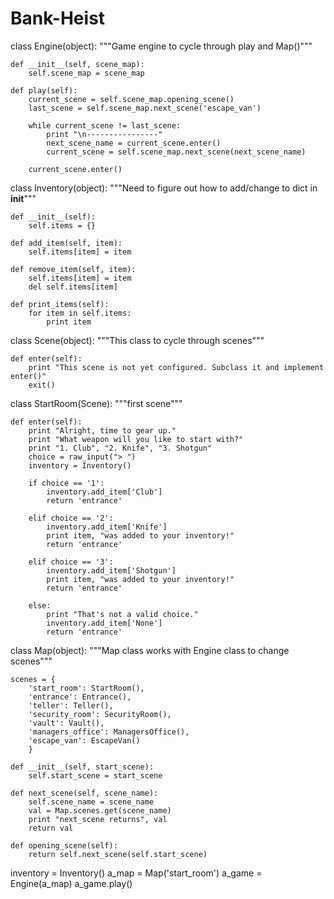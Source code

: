# Bank-Heist

class Engine(object):
	"""Game engine to cycle through play and Map()"""
	
	def __init__(self, scene_map):
		self.scene_map = scene_map
		
	def play(self):
		current_scene = self.scene_map.opening_scene()
		last_scene = self.scene_map.next_scene('escape_van')
		
		while current_scene != last_scene:
			print "\n----------------"
			next_scene_name = current_scene.enter()
			current_scene = self.scene_map.next_scene(next_scene_name)
			
		current_scene.enter()

class Inventory(object): 
"""Need to figure out how to add/change to dict in __init__"""
	
	def __init__(self):
		self.items = {}
	
	def add_item(self, item):
		self.items[item] = item
			
	def remove_item(self, item):
		self.items[item] = item
		del self.items[item]
		
	def print_items(self):
		for item in self.items:
			print item		

class Scene(object): 
	"""This class to cycle through scenes"""	
	
	def enter(self):
		print "This scene is not yet configured. Subclass it and implement enter()"
		exit()

class StartRoom(Scene):
	"""first scene"""

	def enter(self):
		print "Alright, time to gear up."
		print "What weapon will you like to start with?"
		print "1. Club", "2. Knife", "3. Shotgun"
		choice = raw_input("> ")
		inventory = Inventory()
		
		if choice == '1':
			inventory.add_item['Club']
			return 'entrance'
	
		elif choice == '2':
			inventory.add_item['Knife']
			print item, "was added to your inventory!"
			return 'entrance'
	
		elif choice == '3':
			inventory.add_item['Shotgun']
			print item, "was added to your inventory!"
			return 'entrance'
			
		else:
			print "That's not a valid choice."
			inventory.add_item['None']
			return 'entrance'
			
			
class Map(object):
	"""Map class works with Engine class to change scenes"""

	scenes = {
	    'start_room': StartRoom(),
	    'entrance': Entrance(),
	    'teller': Teller(),
	    'security_room': SecurityRoom(),
	    'vault': Vault(),
	    'managers_office': ManagersOffice(),
	    'escape_van': EscapeVan()
	    }

	def __init__(self, start_scene):
		self.start_scene = start_scene
	
	def next_scene(self, scene_name):
		self.scene_name = scene_name
		val = Map.scenes.get(scene_name)
		print "next_scene returns", val
		return val
		
	def opening_scene(self):
		return self.next_scene(self.start_scene)
		
		
inventory = Inventory()
a_map = Map('start_room')
a_game = Engine(a_map)
a_game.play()
